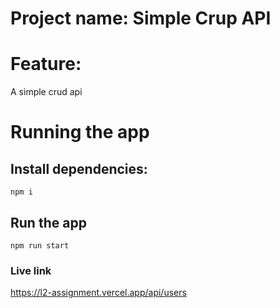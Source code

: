 # Project name: Simple Crup API
# Feature:
A simple crud api
# Running the app
## Install dependencies: 
`npm i`
## Run the app
`npm run start`

### Live link
https://l2-assignment.vercel.app/api/users